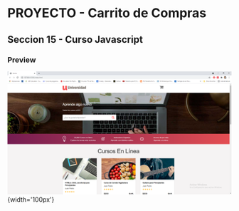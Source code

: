 # PROYECTO - Carrito de Compras
## Seccion 15 - Curso Javascript
### Preview
![Preview](https://github.com/TrendTo/15-PROYECTO-Carrito/blob/main/img/Preview.PNG){width='100px'}
